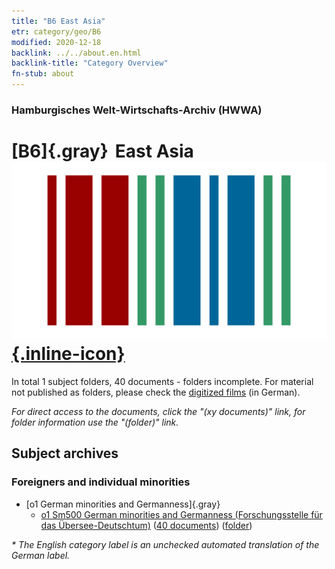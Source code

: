 ```yaml
---
title: "B6 East Asia"
etr: category/geo/B6
modified: 2020-12-18
backlink: ../../about.en.html
backlink-title: "Category Overview"
fn-stub: about
---
```


### Hamburgisches Welt-Wirtschafts-Archiv (HWWA)
# [B6]{.gray}&#8201; East Asia&#160; [![Wikidata item](/images/Wikidata-logo.svg){.inline-icon}](http://www.wikidata.org/entity/Q27231)





In total 1 subject folders, 40 documents - folders incomplete.
For material not published as folders, please check the [digitized films](/film/h1_sh) (in German).

_For direct access to the documents, click the "(xy documents)" link, for folder information use the "(folder)" link._

## Subject archives



### Foreigners and individual minorities

- [o1 German minorities and Germanness]{.gray}
  - [o1 Sm500 German minorities and Germanness (Forschungsstelle für das Übersee-Deutschtum)](../../../subject/about.en.html#o1_Sm500) (<a href="https://dfg-viewer.de/show/?tx_dlf[id]=https://pm20.zbw.eu/mets/sh/1410xx/141062/1459xx/145911/public.mets.en.xml" target="_blank">40 documents</a>) ([folder](http://purl.org/pressemappe20/folder/sh/141062,145911))


_* The English category label is an unchecked automated translation of the German label._

